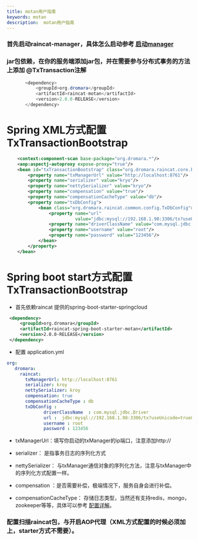 ```yaml
---
title: motan用户指南
keywords: motan
description:  motan用户指南
---
```




### 首先启动raincat-manager，具体怎么启动参考 [启动manager](../raincat-manager-starter)

### jar包依赖，在你的服务端添加jar包，并在需要参与分布式事务的方法上添加 @TxTransaction注解

```java
       <dependency>
           <groupId>org.dromara</groupId>
           <artifactId>raincat-motan</artifactId>
           <version>2.0.0-RELEASE</version>
       </dependency>
```

# Spring XML方式配置 TxTransactionBootstrap
```xml
    <context:component-scan base-package="org.dromara.*"/>
    <aop:aspectj-autoproxy expose-proxy="true"/>
    <bean id="txTransactionBootstrap" class="org.dromara.raincat.core.bootstrap.TxTransactionBootstrap">
        <property name="txManagerUrl" value="http://localhost:8761"/>
        <property name="serializer" value="kryo"/>
        <property name="nettySerializer" value="kryo"/>
        <property name="compensation" value="true"/>
        <property name="compensationCacheType" value="db"/>
        <property name="txDbConfig">
            <bean class="org.dromara.raincat.common.config.TxDbConfig">
                <property name="url"
                          value="jdbc:mysql://192.168.1.98:3306/tx?useUnicode=true&amp;characterEncoding=utf8"/>
                <property name="driverClassName" value="com.mysql.jdbc.Driver"/>
                <property name="username" value="root"/>
                <property name="password" value="123456"/>
            </bean>
        </property>
    </bean>
```

# Spring boot start方式配置 TxTransactionBootstrap

* 首先依赖raincat 提供的spring-boot-starter-springcloud
```xml
 <dependency>
     <groupId>org.dromara</groupId>
     <artifactId>raincat-spring-boot-starter-motan</artifactId>
     <version>2.0.0-RELEASE</version>
 </dependency>
```

* 配置 application.yml

```yml
org:
   dromara:
     raincat:
       txManagerUrl: http://localhost:8761
       serializer: kroy
       nettySerializer: kroy
       compensation: true
       compensationCacheType : db
       txDbConfig :
              driverClassName  : com.mysql.jdbc.Driver
              url :  jdbc:mysql://192.168.1.98:3306/tx?useUnicode=true&amp;characterEncoding=utf8
              username : root
              password : 123456
```

* txManagerUrl：填写你启动的txManager的ip端口，注意添加http://

* serializer： 是指事务日志的序列化方式

* nettySerializer： 与txManager通信对象的序列化方法，注意与txManager中的序列化方式配置一样。

* compensation ：是否需要补偿，极端情况下，服务自身会进行补偿。

* compensationCacheType： 存储日志类型，当然还有支持redis，mongo，zookeeper等等，具体可以参考 [配置详解](../config)。

### 配置扫描raincat包，与开启AOP代理（XML方式配置的时候必须加上，starter方式不需要）。


